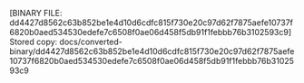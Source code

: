 [BINARY FILE: dd4427d8562c63b852be1e4d10d6cdfc815f730e20c97d62f7875aefe10737f6820b0aed534530edefe7c6508f0ae06d458f5db91f1febbb76b3102593c9]
Stored copy: docs/converted-binary/dd4427d8562c63b852be1e4d10d6cdfc815f730e20c97d62f7875aefe10737f6820b0aed534530edefe7c6508f0ae06d458f5db91f1febbb76b3102593c9
